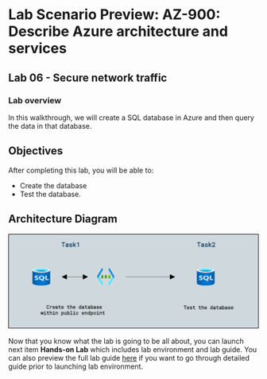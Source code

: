 # Lab Scenario Preview: AZ-900: Describe Azure architecture and services

## Lab 06 - Secure network traffic

### Lab overview

In this walkthrough, we will create a SQL database in Azure and then query the data in that database.

## Objectives

After completing this lab, you will be able to:

- Create the database
- Test the database.

## Architecture Diagram

![](../images/az900lab06.PNG)

Now that you know what the lab is going to be all about, you can launch next item **Hands-on Lab** which includes lab environment and lab guide. You can also preview the full lab guide [here](https://experience.cloudlabs.ai/#/labguidepreview/e598292d-73be-4782-8fcf-f02f3f5411d9) if you want to go through detailed guide prior to launching lab environment.